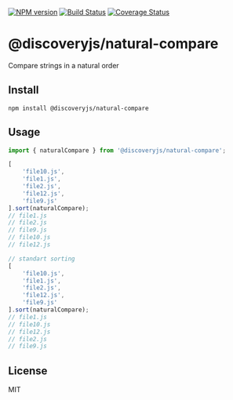 [![NPM version](https://img.shields.io/npm/v/@discoveryjs/natural-compare.svg)](https://www.npmjs.com/package/@discoveryjs/natural-compare)
[![Build Status](https://github.com/discoveryjs/natural-compare/actions/workflows/build.yml/badge.svg)](https://github.com/discoveryjs/natural-compare/actions/workflows/build.yml)
[![Coverage Status](https://coveralls.io/repos/github/discoveryjs/natural-compare/badge.svg?branch=master)](https://coveralls.io/github/discoveryjs/natural-compare?branch=master)

# @discoveryjs/natural-compare

Compare strings in a natural order

## Install

```
npm install @discoveryjs/natural-compare
```

## Usage

```js
import { naturalCompare } from '@discoveryjs/natural-compare';

[
    'file10.js',
    'file1.js',
    'file2.js',
    'file12.js',
    'file9.js'
].sort(naturalCompare);
// file1.js
// file2.js
// file9.js
// file10.js
// file12.js

// standart sorting
[
    'file10.js',
    'file1.js',
    'file2.js',
    'file12.js',
    'file9.js'
].sort(naturalCompare);
// file1.js
// file10.js
// file12.js
// file2.js
// file9.js
```

## License

MIT
